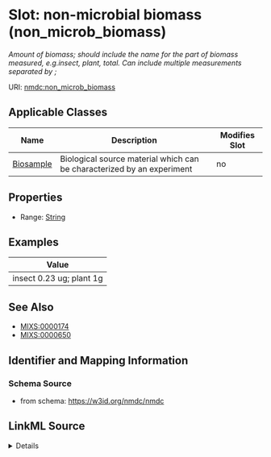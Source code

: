 # Slot: non-microbial biomass (non_microb_biomass)


_Amount of biomass; should include the name for the part of biomass measured, e.g.insect, plant, total. Can include multiple measurements separated by ;_



URI: [nmdc:non_microb_biomass](https://w3id.org/nmdc/non_microb_biomass)



<!-- no inheritance hierarchy -->




## Applicable Classes

| Name | Description | Modifies Slot |
| --- | --- | --- |
[Biosample](Biosample.md) | Biological source material which can be characterized by an experiment |  no  |







## Properties

* Range: [String](String.md)






## Examples

| Value |
| --- |
| insect 0.23 ug; plant 1g |

## See Also

* [MIXS:0000174](https://w3id.org/mixs/0000174)
* [MIXS:0000650](https://w3id.org/mixs/0000650)

## Identifier and Mapping Information







### Schema Source


* from schema: https://w3id.org/nmdc/nmdc




## LinkML Source

<details>
```yaml
name: non_microb_biomass
description: Amount of biomass; should include the name for the part of biomass measured,
  e.g.insect, plant, total. Can include multiple measurements separated by ;
title: non-microbial biomass
examples:
- value: insect 0.23 ug; plant 1g
from_schema: https://w3id.org/nmdc/nmdc
see_also:
- MIXS:0000174
- MIXS:0000650
rank: 8
string_serialization: '{text};{float} {unit}'
alias: non_microb_biomass
domain_of:
- Biosample
slot_group: MIxS Inspired
range: string

```
</details>